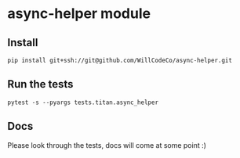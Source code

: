 # async-helper module


## Install

```
pip install git+ssh://git@github.com/WillCodeCo/async-helper.git

```

## Run the tests

```
pytest -s --pyargs tests.titan.async_helper
```

## Docs

Please look through the tests, docs will come at some point :)